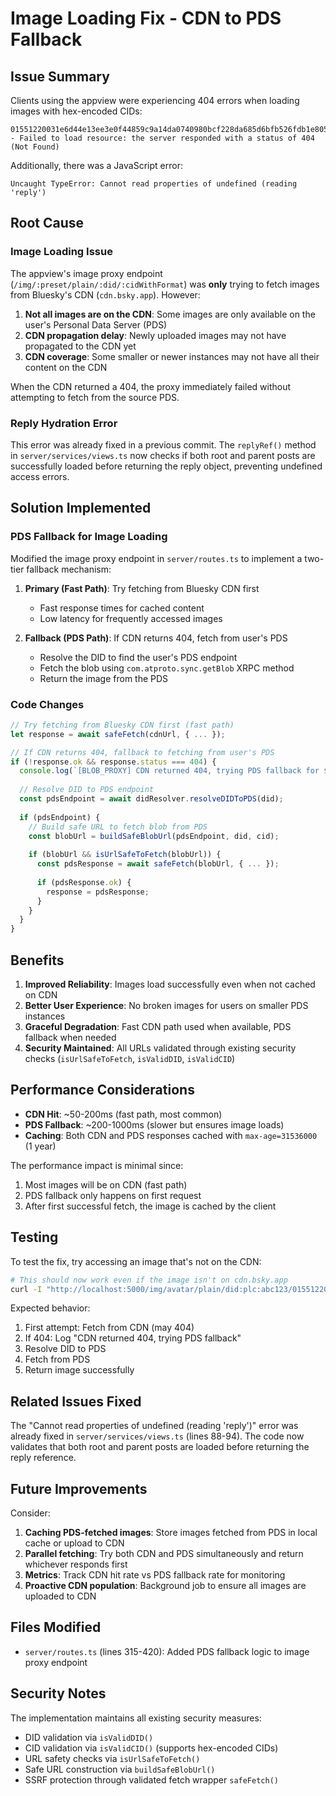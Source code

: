 # Image Loading Fix - CDN to PDS Fallback

## Issue Summary
Clients using the appview were experiencing 404 errors when loading images with hex-encoded CIDs:
```
01551220031e6d44e13ee3e0f44859c9a14da0740980bcf228da685d6bfb526fdb1e805d@jpeg - Failed to load resource: the server responded with a status of 404 (Not Found)
```

Additionally, there was a JavaScript error:
```
Uncaught TypeError: Cannot read properties of undefined (reading 'reply')
```

## Root Cause

### Image Loading Issue
The appview's image proxy endpoint (`/img/:preset/plain/:did/:cidWithFormat`) was **only** trying to fetch images from Bluesky's CDN (`cdn.bsky.app`). However:

1. **Not all images are on the CDN**: Some images are only available on the user's Personal Data Server (PDS)
2. **CDN propagation delay**: Newly uploaded images may not have propagated to the CDN yet
3. **CDN coverage**: Some smaller or newer instances may not have all their content on the CDN

When the CDN returned a 404, the proxy immediately failed without attempting to fetch from the source PDS.

### Reply Hydration Error
This error was already fixed in a previous commit. The `replyRef()` method in `server/services/views.ts` now checks if both root and parent posts are successfully loaded before returning the reply object, preventing undefined access errors.

## Solution Implemented

### PDS Fallback for Image Loading

Modified the image proxy endpoint in `server/routes.ts` to implement a two-tier fallback mechanism:

1. **Primary (Fast Path)**: Try fetching from Bluesky CDN first
   - Fast response times for cached content
   - Low latency for frequently accessed images
   
2. **Fallback (PDS Path)**: If CDN returns 404, fetch from user's PDS
   - Resolve the DID to find the user's PDS endpoint
   - Fetch the blob using `com.atproto.sync.getBlob` XRPC method
   - Return the image from the PDS

### Code Changes

```typescript
// Try fetching from Bluesky CDN first (fast path)
let response = await safeFetch(cdnUrl, { ... });

// If CDN returns 404, fallback to fetching from user's PDS
if (!response.ok && response.status === 404) {
  console.log(`[BLOB_PROXY] CDN returned 404, trying PDS fallback for ${did}`);
  
  // Resolve DID to PDS endpoint
  const pdsEndpoint = await didResolver.resolveDIDToPDS(did);
  
  if (pdsEndpoint) {
    // Build safe URL to fetch blob from PDS
    const blobUrl = buildSafeBlobUrl(pdsEndpoint, did, cid);
    
    if (blobUrl && isUrlSafeToFetch(blobUrl)) {
      const pdsResponse = await safeFetch(blobUrl, { ... });
      
      if (pdsResponse.ok) {
        response = pdsResponse;
      }
    }
  }
}
```

## Benefits

1. **Improved Reliability**: Images load successfully even when not cached on CDN
2. **Better User Experience**: No broken images for users on smaller PDS instances
3. **Graceful Degradation**: Fast CDN path used when available, PDS fallback when needed
4. **Security Maintained**: All URLs validated through existing security checks (`isUrlSafeToFetch`, `isValidDID`, `isValidCID`)

## Performance Considerations

- **CDN Hit**: ~50-200ms (fast path, most common)
- **PDS Fallback**: ~200-1000ms (slower but ensures image loads)
- **Caching**: Both CDN and PDS responses cached with `max-age=31536000` (1 year)

The performance impact is minimal since:
1. Most images will be on CDN (fast path)
2. PDS fallback only happens on first request
3. After first successful fetch, the image is cached by the client

## Testing

To test the fix, try accessing an image that's not on the CDN:

```bash
# This should now work even if the image isn't on cdn.bsky.app
curl -I "http://localhost:5000/img/avatar/plain/did:plc:abc123/01551220...@jpeg"
```

Expected behavior:
1. First attempt: Fetch from CDN (may 404)
2. If 404: Log "CDN returned 404, trying PDS fallback"
3. Resolve DID to PDS
4. Fetch from PDS
5. Return image successfully

## Related Issues Fixed

The "Cannot read properties of undefined (reading 'reply')" error was already fixed in `server/services/views.ts` (lines 88-94). The code now validates that both root and parent posts are loaded before returning the reply reference.

## Future Improvements

Consider:
1. **Caching PDS-fetched images**: Store images fetched from PDS in local cache or upload to CDN
2. **Parallel fetching**: Try both CDN and PDS simultaneously and return whichever responds first
3. **Metrics**: Track CDN hit rate vs PDS fallback rate for monitoring
4. **Proactive CDN population**: Background job to ensure all images are uploaded to CDN

## Files Modified

- `server/routes.ts` (lines 315-420): Added PDS fallback logic to image proxy endpoint

## Security Notes

The implementation maintains all existing security measures:
- DID validation via `isValidDID()`
- CID validation via `isValidCID()` (supports hex-encoded CIDs)
- URL safety checks via `isUrlSafeToFetch()`
- Safe URL construction via `buildSafeBlobUrl()`
- SSRF protection through validated fetch wrapper `safeFetch()`

